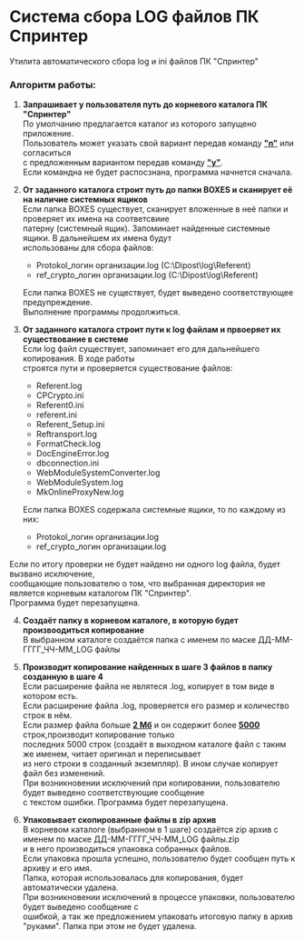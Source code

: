 # Система сбора LOG файлов ПК Спринтер

Утилита автоматического сбора log и ini файлов ПК "Спринтер"

### Алгоритм работы:

1. **Запрашивает у пользователя путь до корневого каталога ПК "Спринтер"**  
   По умолчанию предлагается каталог из которого запущено приложение.  
   Пользователь может указать свой вариант передав команду **<u>"n"</u>** или согласиться  
   с предложенным вариантом передав команду **<u>"y"</u>**.  
   Если командна не будет распосзнана, программа начнется сначала.


2. **От заданного каталога строит путь до папки BOXES и сканирует её на наличие системных ящиков**  
   Если папка BOXES существует, сканирует вложенные в неё папки и проверяет их имена на соответсвиие  
   патерну (системный ящик). Запоминает найденные системные ящики. В дальнейшем их имена будут  
   использованы для сбора файлов:  
   - Protokol_логин организации.log (C:\Dipost\log\\Referent)
   - ref_crypto_логин организации.log (C:\Dipost\log\Referent)  
   
   Если папка BOXES не существует, будет выведено соответствующее предупреждение.  
   Выполнение программы продолжиться.
   
   
3. **От заданного каталога строит пути к log файлам и првоеряет их существование в системе**  
   Если log файл существует, запоминает его для дальнейшего копирования. В ходе работы  
   строятся пути и проверяется существование файлов:  
   - Referent.log
   - CPCrypto.ini
   - Referent0.ini
   - referent.ini
   - Referent_Setup.ini
   - Reftransport.log
   - FormatCheck.log
   - DocEngineError.log
   - dbconnection.ini
   - WebModuleSystemConverter.log
   - WebModuleSystem.log
   - MkOnlineProxyNew.log
   
   Если папка BOXES содержала системные ящики, то по каждому из них:  
   - Protokol_логин организации.log
   - ref_crypto_логин организации.log  

  Если по итогу проверки не будет найдено ни одного log файла, будет вызвано исключение,  
  сообщающие пользователю о том, что выбранная директория не является корневым каталогом ПК "Спринтер".  
  Программа будет перезапущена.

4. **Создаёт папку в корневом каталоге, в которую будет произвоодиться копирование**  
   В выбранном каталоге создаётся папка с именем по маске ДД-ММ-ГГГГ_ЧЧ-ММ_LOG файлы  


5. **Производит копирование найденных в шаге 3 файлов в папку созданную в шаге 4**  
   Если расширение файла не являтеся .log, копирует в том виде в котором есть.  
   Если расширение файла .log, проверяется его размер и количество строк в нём.  
   Если размер файла больше **<u>2 Мб</u>** и он содержит более **<u>5000</u>** строк,производит копирование только  
   последних 5000 строк (создаёт в выходном каталоге файл с таким же именем, читает оригинал и переписывает  
   из него строки в созданный экземпляр). В ином случае копирует файл без изменений.  
   При возникновении исключений при копировании, пользователю будет выведено соответствующие сообщение  
   с текстом ошибки. Программа будет перезапущена.  


6. **Упаковывает скопированные файлы в zip архив**  
   В корневом каталоге (выбранном в 1 шаге) создаётся zip архив с именем по маске ДД-ММ-ГГГГ_ЧЧ-ММ_LOG файлы.zip  
   и в него производиться упаковка собранных файлов.  
   Если упаковка прошла успешно, пользователю будет сообщен путь к архиву и его имя.  
   Папка, которая использовалась для копирования, будет автоматически удалена.  
   При возникновении исключений в процессе упаковки, пользователю будет выведено сообщение с  
   ошибкой, а так же предложением упаковать итоговую папку в архив "руками". Папка при этом не будет удалена.
